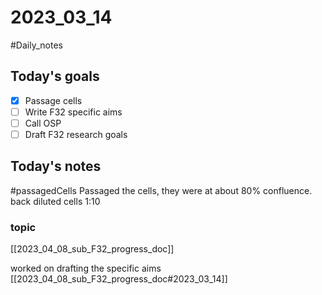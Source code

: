 # 2023_03_14 
#Daily_notes
## Today's goals
- [x] Passage cells
- [ ] Write F32 specific aims
- [ ] Call OSP
- [ ] Draft F32 research goals

## Today's notes

#passagedCells 
Passaged the cells, they were at about 80% confluence. back diluted cells 1:10

### topic
[[2023_04_08_sub_F32_progress_doc]]

worked on drafting the specific aims
[[2023_04_08_sub_F32_progress_doc#2023_03_14]]
